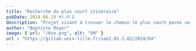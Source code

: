 ```yaml
---
title: "Recherche du plus court itinéraire"
pubDate: 2024-06-19 #Y-M-D
description: "Projet visant à trouver le chemin le plus court parmi un graphe de routes, ainsi qu'un jeu de données. Ce jeu de données contient les valeurs des routes."
author: "Baptiste Royer"
image: { url: "/Knn.png", alt: "VM" }
url : "https://gitlab.univ-lille.fr/sae2.01-2.02/2024/D4"
---
```

